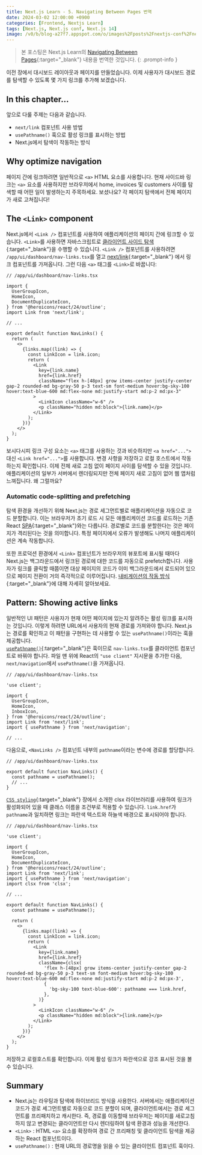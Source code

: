 ```yaml
---
title: Next.js Learn - 5. Navigating Between Pages 번역
date: 2024-03-02 12:00:00 +0900
categories: [Frontend, Nextjs Learn]
tags: [Next.js, Next.js conf, Next.js 14]
image: /v0/b/blog-a27f7.appspot.com/o/images%2Fposts%2Fnextjs-conf%2Fnextjs.png?alt=media&token=09247773-9707-4dd1-b3ca-3fe7f943497a
---
```


> 본 포스팅은 Next.js Learn의 [Navigating Between Pages](https://nextjs.org/learn/dashboard-app/navigating-between-pages){:target="\_blank"} 내용을 번역한 것입니다.
{: .prompt-info }

이전 장에서 대시보드 레이아웃과 페이지를 만들었습니다. 이제 사용자가 대시보드 경로를 탐색할 수 있도록 몇 가지 링크를 추가해 보겠습니다.

## In this chapter...

앞으로 다룰 주제는 다음과 같습니다.

- `next/link` 컴포넌트 사용 방법
- `usePathname()` 훅으로 활성 링크를 표시하는 방법
- Next.js에서 탐색이 작동하는 방식

## Why optimize navigation

페이지 간에 링크하려면 일반적으로 `<a>` HTML 요소를 사용합니다. 현재 사이드바 링크는 `<a>` 요소를 사용하지만 브라우저에서 home, invoices 및 customers 사이를 탐색할 때 어떤 일이 발생하는지 주목하세요. 보셨나요? 각 페이지 탐색에서 전체 페이지가 새로 고쳐집니다!

## The `<Link>` component

Next.js에서 `<Link />` 컴포넌트를 사용하여 애플리케이션의 페이지 간에 링크할 수 있습니다. `<Link>`를 사용하면 자바스크립트로 [클라이언트 사이드 탐색](https://nextjs.org/docs/app/building-your-application/routing/linking-and-navigating#how-routing-and-navigation-works){:target="\_blank"}을 수행할 수 있습니다. `<Link />` 컴포넌트를 사용하려면 `/app/ui/dashboard/nav-links.tsx`를 열고 [next/link](https://nextjs.org/docs/app/api-reference/components/link){:target="\_blank"} 에서 링크 컴포넌트를 가져옵니다. 그런 다음 `<a>` 태그를 `<Link>`로 바꿉니다:

```react
// /app/ui/dashboard/nav-links.tsx

import {
  UserGroupIcon,
  HomeIcon,
  DocumentDuplicateIcon,
} from '@heroicons/react/24/outline';
import Link from 'next/link';

// ...

export default function NavLinks() {
  return (
    <>
      {links.map((link) => {
        const LinkIcon = link.icon;
        return (
          <Link
            key={link.name}
            href={link.href}
            className="flex h-[48px] grow items-center justify-center gap-2 rounded-md bg-gray-50 p-3 text-sm font-medium hover:bg-sky-100 hover:text-blue-600 md:flex-none md:justify-start md:p-2 md:px-3"
          >
            <LinkIcon className="w-6" />
            <p className="hidden md:block">{link.name}</p>
          </Link>
        );
      })}
    </>
  );
}
```

보시다시피 링크 구성 요소는 `<a>` 태그를 사용하는 것과 비슷하지만 `<a href="...">` 대신 `<Link href="...">`를 사용합니다. 변경 사항을 저장하고 로컬 호스트에서 작동하는지 확인합니다. 이제 전체 새로 고침 없이 페이지 사이를 탐색할 수 있을 것입니다. 애플리케이션의 일부가 서버에서 렌더링되지만 전체 페이지 새로 고침이 없어 웹 앱처럼 느껴집니다. 왜 그럴까요?

### Automatic code-splitting and prefetching

탐색 환경을 개선하기 위해 Next.js는 경로 세그먼트별로 애플리케이션을 자동으로 코드 분할합니다. 이는 브라우저가 초기 로드 시 모든 애플리케이션 코드를 로드하는 기존 React [SPA](https://developer.mozilla.org/en-US/docs/Glossary/SPA){:target="\_blank"}와는 다릅니다. 경로별로 코드를 분할한다는 것은 페이지가 격리된다는 것을 의미합니다. 특정 페이지에서 오류가 발생해도 나머지 애플리케이션은 계속 작동합니다. <br />

또한 프로덕션 환경에서 `<Link>` 컴포넌트가 브라우저의 뷰포트에 표시될 때마다 Next.js는 백그라운드에서 링크된 경로에 대한 코드를 자동으로 prefetch합니다. 사용자가 링크를 클릭할 때쯤이면 대상 페이지의 코드가 이미 백그라운드에서 로드되어 있으므로 페이지 전환이 거의 즉각적으로 이루어집니다. [내비게이션의 작동 방식](https://nextjs.org/docs/app/building-your-application/routing/linking-and-navigating#how-routing-and-navigation-works){:target="\_blank"}에 대해 자세히 알아보세요.

## Pattern: Showing active links

일반적인 UI 패턴은 사용자가 현재 어떤 페이지에 있는지 알려주는 활성 링크를 표시하는 것입니다. 이렇게 하려면 URL에서 사용자의 현재 경로를 가져와야 합니다. Next.js는 경로를 확인하고 이 패턴을 구현하는 데 사용할 수 있는 `usePathname()`이라는 훅을 제공합니다. <br />
[`usePathname()`](https://nextjs.org/docs/app/api-reference/functions/use-pathname){:target="\_blank"}은 훅이므로 `nav-links.tsx`를 클라이언트 컴포넌트로 바꿔야 합니다. 파일 맨 위에 React의 `"use client"` 지시문을 추가한 다음, `next/navigation`에서 `usePathname()`을 가져옵니다.

```react
// /app/ui/dashboard/nav-links.tsx

'use client';

import {
  UserGroupIcon,
  HomeIcon,
  InboxIcon,
} from '@heroicons/react/24/outline';
import Link from 'next/link';
import { usePathname } from 'next/navigation';

// ...
```

다음으로, `<NavLinks />` 컴포넌트 내부의 `pathname`이라는 변수에 경로를 할당합니다.

```react
// /app/ui/dashboard/nav-links.tsx

export default function NavLinks() {
  const pathname = usePathname();
  // ...
}
```

[`CSS styling`](https://kidongg.github.io/posts/css-styling/){:target="\_blank"} 장에서 소개한 clsx 라이브러리를 사용하여 링크가 활성화되어 있을 때 클래스 이름을 조건부로 적용할 수 있습니다. `link.href`가 `pathname`과 일치하면 링크는 파란색 텍스트와 하늘색 배경으로 표시되어야 합니다.

```react
// /app/ui/dashboard/nav-links.tsx

'use client';

import {
  UserGroupIcon,
  HomeIcon,
  DocumentDuplicateIcon,
} from '@heroicons/react/24/outline';
import Link from 'next/link';
import { usePathname } from 'next/navigation';
import clsx from 'clsx';

// ...

export default function NavLinks() {
  const pathname = usePathname();

  return (
    <>
      {links.map((link) => {
        const LinkIcon = link.icon;
        return (
          <Link
            key={link.name}
            href={link.href}
            className={clsx(
              'flex h-[48px] grow items-center justify-center gap-2 rounded-md bg-gray-50 p-3 text-sm font-medium hover:bg-sky-100 hover:text-blue-600 md:flex-none md:justify-start md:p-2 md:px-3',
              {
                'bg-sky-100 text-blue-600': pathname === link.href,
              },
            )}
          >
            <LinkIcon className="w-6" />
            <p className="hidden md:block">{link.name}</p>
          </Link>
        );
      })}
    </>
  );
}
```

저장하고 로컬호스트를 확인합니다. 이제 활성 링크가 파란색으로 강조 표시된 것을 볼 수 있습니다.

## Summary

- Next.js는 라우팅과 탐색에 하이브리드 방식을 사용한다. 서버에서는 애플리케이션 코드가 경로 세그먼트별로 자동으로 코드 분할이 되며, 클라이언트에서는 경로 세그먼트를 프리패치하고 캐시한다. 즉, 경로를 이동할때 브라우저는 페이지를 새로고침하지 않고 변경되는 클라이언트만 다시 렌더링하여 탐색 환경과 성능을 개선한다.
- `<Link>` : HTML `<a>` 요소를 확장하여 경로 간 프리패칭 및 클라이언트 탐색을 제공하는 React 컴포넌트이다.
- `usePathname()` : 현재 URL의 경로명을 읽을 수 있는 클라이언트 컴포넌트 훅이다.

